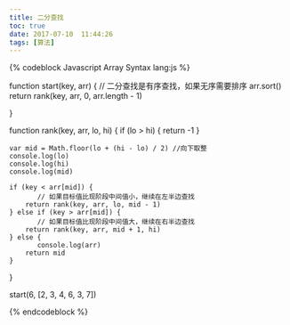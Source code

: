 ```yaml
---
title: 二分查找
toc: true
date: 2017-07-10  11:44:26
tags: [算法]
---
```


{% codeblock Javascript Array Syntax lang:js %}

function start(key, arr) {
       // 二分查找是有序查找，如果无序需要排序
          arr.sort()
    return rank(key, arr, 0, arr.length - 1)

}

function rank(key, arr, lo, hi) {
    if (lo > hi) {
        return -1
    }

    var mid = Math.floor(lo + (hi - lo) / 2) //向下取整
    console.log(lo)
    console.log(hi)
    console.log(mid)

    if (key < arr[mid]) {
           // 如果目标值比现阶段中间值小，继续在左半边查找
        return rank(key, arr, lo, mid - 1) 
    } else if (key > arr[mid]) {
           // 如果目标值比现阶段中间值大，继续在右半边查找
        return rank(key, arr, mid + 1, hi)
    } else {
           console.log(arr)
        return mid
    }

}

start(6, [2, 3, 4, 6, 3, 7])





{% endcodeblock %}


